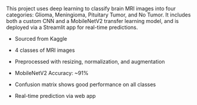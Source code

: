 This project uses deep learning to classify brain MRI images into four categories: Glioma, Meningioma, Pituitary Tumor, and No Tumor. It includes both a custom CNN and a MobileNetV2 transfer learning model, and is deployed via a Streamlit app for real-time predictions.
* Sourced from Kaggle

* 4 classes of MRI images

* Preprocessed with resizing, normalization, and augmentation
  
* MobileNetV2 Accuracy: ~91%

* Confusion matrix shows good performance on all classes

* Real-time prediction via web app
